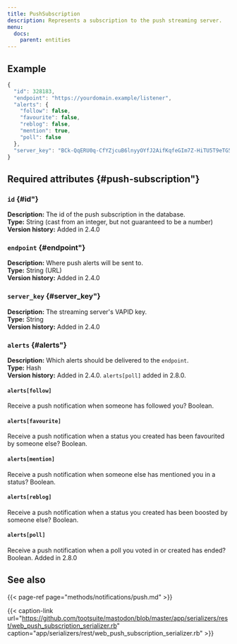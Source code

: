 ```yaml
---
title: PushSubscription
description: Represents a subscription to the push streaming server.
menu:
  docs:
    parent: entities
---
```


## Example

```javascript
{
  "id": 328183,
  "endpoint": "https://yourdomain.example/listener",
  "alerts": {
    "follow": false,
    "favourite": false,
    "reblog": false,
    "mention": true,
    "poll": false
  },
  "server_key": "BCk-QqERU0q-CfYZjcuB6lnyyOYfJ2AifKqfeGIm7Z-HiTU5T9eTG5GxVA0_OH5mMlI4UkkDTpaZwozy0TzdZ2M="
}
```

## Required attributes {#push-subscription"}

### `id` {#id"}

**Description:** The id of the push subscription in the database.\
**Type:** String \(cast from an integer, but not guaranteed to be a number\)\
**Version history:** Added in 2.4.0

### `endpoint` {#endpoint"}

**Description:** Where push alerts will be sent to.\
**Type:** String \(URL\)\
**Version history:** Added in 2.4.0

### `server_key` {#server_key"}

**Description:** The streaming server's VAPID key.\
**Type:** String\
**Version history:** Added in 2.4.0

### `alerts` {#alerts"}

**Description:** Which alerts should be delivered to the `endpoint`.\
**Type:** Hash\
**Version history:** Added in 2.4.0. `alerts[poll]` added in 2.8.0.

#### `alerts[follow]`

Receive a push notification when someone has followed you? Boolean.

#### `alerts[favourite]`

Receive a push notification when a status you created has been favourited by someone else? Boolean.

#### `alerts[mention]`

Receive a push notification when someone else has mentioned you in a status? Boolean.

#### `alerts[reblog]`

Receive a push notification when a status you created has been boosted by someone else? Boolean.

#### `alerts[poll]`

Receive a push notification when a poll you voted in or created has ended? Boolean. Added in 2.8.0

## See also

{{< page-ref page="methods/notifications/push.md" >}}

{{< caption-link url="https://github.com/tootsuite/mastodon/blob/master/app/serializers/rest/web_push_subscription_serializer.rb" caption="app/serializers/rest/web\_push\_subscription\_serializer.rb" >}}



